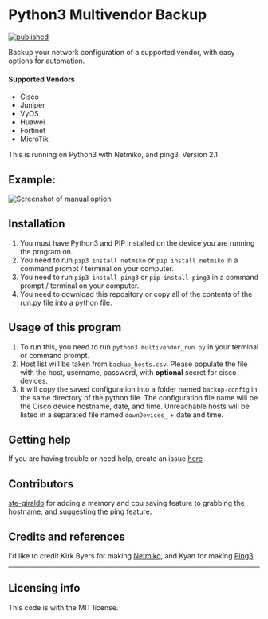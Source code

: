 # Python3 Multivendor Backup
[![published](https://static.production.devnetcloud.com/codeexchange/assets/images/devnet-published.svg)](https://developer.cisco.com/codeexchange/github/repo/AlexMunoz905/Python-Cisco-Backup)

Backup your network configuration of a supported vendor, with easy options for automation.
#### Supported Vendors
* Cisco
* Juniper
* VyOS
* Huawei
* Fortinet
* MicroTik

This is running on Python3 with Netmiko, and ping3.
Version 2.1

## Example:

![Screenshot of manual option](https://i.imgur.com/xLFbP88.png)

## Installation

1. You must have Python3 and PIP installed on the device you are running the program on.
2. You need to run `pip3 install netmiko` or `pip install netmiko` in a command prompt / terminal on your computer.
3. You need to run `pip3 install ping3` or `pip install ping3` in a command prompt / terminal on your computer.
4. You need to download this repository or copy all of the contents of the run.py file into a python file.

## Usage of this program

1. To run this, you need to run `python3 multivendor_run.py`  in your terminal or command prompt.
2. Host list will be taken from `backup_hosts.csv`. Please populate the file with the host, username, password, with **optional** secret for cisco devices.
3. It will copy the saved configuration into a folder named `backup-config` in the same directory of the python file. The configuration file name will be the Cisco device hostname, date, and time. Unreachable hosts will be listed in a separated file named `downDevices_` + date and time.

## Getting help

If you are having trouble or need help, create an issue [here](https://github.com/alexmunoz905/Python-Cisco-Backup/issues)

## Contributors
[ste-giraldo](https://github.com/ste-giraldo) for adding a memory and cpu saving feature to grabbing the hostname, and suggesting the ping feature.

## Credits and references

I'd like to credit Kirk Byers for making [Netmiko](https://github.com/ktbyers/netmiko), and Kyan for making [Ping3](https://github.com/kyan001/ping3)

----

## Licensing info

This code is with the MIT license.
